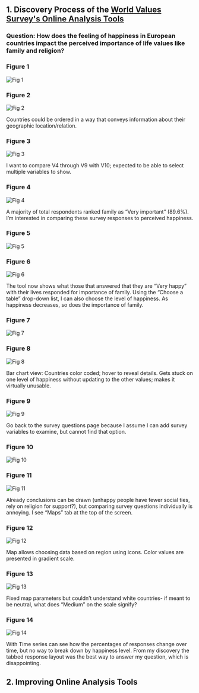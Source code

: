 ## 1. Discovery Process of the [World Values Survey's Online Analysis Tools](http://www.worldvaluessurvey.org/WVSOnline.jsp)

### Question: How does the feeling of happiness in European countries impact the perceived importance of life values like family and religion?

### Figure 1

![Fig 1](discovery1.png)

### Figure 2

![Fig 2](discovery2.png)

Countries could be ordered in a way that conveys information about their geographic location/relation. 

### Figure 3

![Fig 3](discovery3.png)

I want to compare V4 through V9 with V10;  expected to be able to select multiple variables to show.

### Figure 4 

![Fig 4](discovery4.png)

A majority of total respondents ranked family as “Very important” (89.6%). I’m interested in comparing these survey responses to perceived happiness. 

### Figure 5

![Fig 5](discovery5.png)

### Figure 6

![Fig 6](discovery6.png)

The tool now shows what those that answered that they are “Very happy” with their lives responded for importance of family. Using the “Choose a table” drop-down list, I can also choose the level of happiness. As happiness decreases, so does the importance of family. 

### Figure 7

![Fig 7](discovery7.png)

### Figure 8

![Fig 8](discovery8.png)

Bar chart view: Countries color coded; hover to reveal details. Gets stuck on one level of happiness without updating to the other values; makes it virtually unusable.

### Figure 9

![Fig 9](discovery9.png)

Go back to the survey questions page because I assume I can add survey variables to examine, but cannot find that option.

### Figure 10

![Fig 10](discovery10.png)

### Figure 11

![Fig 11](discovery11.png)

Already conclusions can be drawn (unhappy people have fewer social ties, rely on religion for support?), but comparing survey questions individually is annoying. I see “Maps” tab at the top of the screen.

### Figure 12

![Fig 12](discovery12.png)

Map allows choosing data based on region using icons. Color values are presented in gradient scale.

### Figure 13

![Fig 13](discovery13.png)

Fixed map parameters but couldn’t understand white countries- if meant to be neutral, what does “Medium” on the scale signify? 

### Figure 14

![Fig 14](discovery14.png)

With Time series can see how the percentages of responses change over time, but no way to break down by happiness level. From my discovery the tabbed response layout was the best way to answer my question, which is disappointing. 

## 2. Improving Online Analysis Tools

